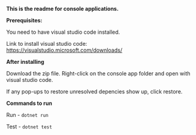 **This is the readme for console applications.**

**Prerequisites:**

You need to have visual studio code installed. 

Link to install visual studio code: https://visualstudio.microsoft.com/downloads/  

**After installing**

Download the zip file. Right-click on the console app folder and open with visual studio code. 

If any pop-ups to restore unresolved depencies show up, click restore. 

**Commands to run**

Run - ```dotnet run```

Test - ```dotnet test```
